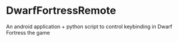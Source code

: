 # DwarfFortressRemote
An android application + python script to control keybinding in Dwarf Fortress the game
